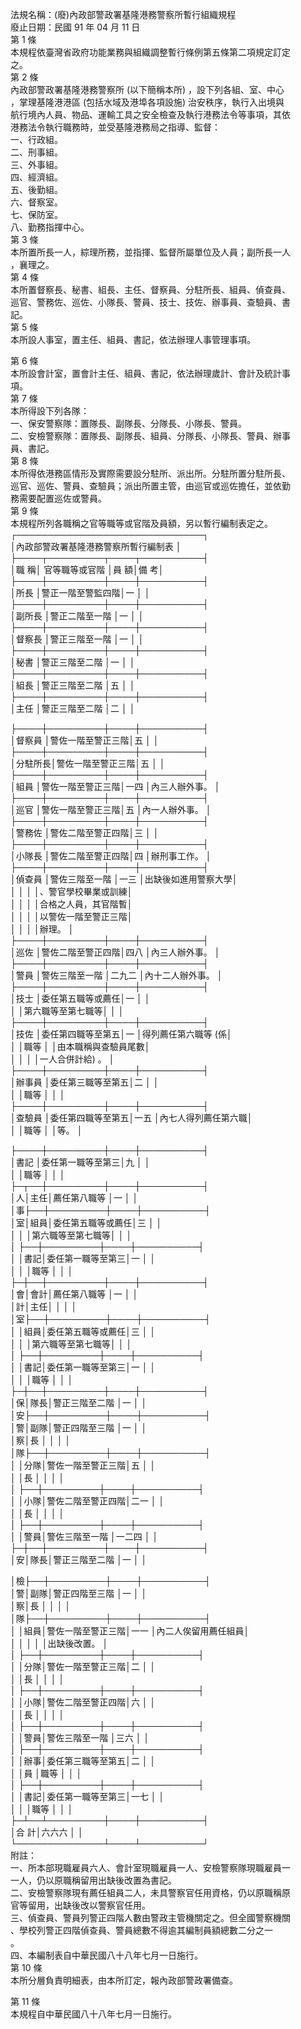 法規名稱：(廢)內政部警政署基隆港務警察所暫行組織規程  
廢止日期：民國 91 年 04 月 11 日  
第 1 條  
本規程依臺灣省政府功能業務與組織調整暫行條例第五條第二項規定訂定  
之。  
第 2 條  
內政部警政署基隆港務警察所 (以下簡稱本所) ，設下列各組、室、中心  
，掌理基隆港港區 (包括水域及港埠各項設施) 治安秩序，執行入出境與  
航行境內人員、物品、運輸工具之安全檢查及執行港務法令等事項，其依  
港務法令執行職務時，並受基隆港務局之指導、監督：  
一、行政組。  
二、刑事組。  
三、外事組。  
四、經濟組。  
五、後勤組。  
六、督察室。  
七、保防室。  
八、勤務指揮中心。  
第 3 條  
本所置所長一人，綜理所務，並指揮、監督所屬單位及人員；副所長一人  
，襄理之。  
第 4 條  
本所置督察長、秘書、組長、主任、督察員、分駐所長、組員、偵查員、  
巡官、警務佐、巡佐、小隊長、警員、技士、技佐、辦事員、查驗員、書  
記。  
第 5 條  
本所設人事室，置主任、組員、書記，依法辦理人事管理事項。  


第 6 條  
本所設會計室，置會計主任、組員、書記，依法辦理歲計、會計及統計事  
項。  
第 7 條  
本所得設下列各隊：  
一、保安警察隊：置隊長、副隊長、分隊長、小隊長、警員。  
二、安檢警察隊：置隊長、副隊長、組員、分隊長、小隊長、警員、辦事  
員、書記。  
第 8 條  
本所得依港務區情形及實際需要設分駐所、派出所。分駐所置分駐所長、  
巡官、巡佐、警員、查驗員；派出所置主管，由巡官或巡佐擔任，並依勤  
務需要配置巡佐或警員。  
第 9 條  
本規程所列各職稱之官等職等或官階及員額，另以暫行編制表定之。  
┌──────────────────────────────┐  
│內政部警政署基隆港務警察所暫行編制表 │  
├────┬─────────┬────┬──────────┤  
│職 稱│ 官等職等或官階 │員 額│備 考│  
├────┼─────────┼────┼──────────┤  
│所長 │警正一階至警監四階│一 │ │  
├────┼─────────┼────┼──────────┤  
│副所長 │警正二階至一階 │一 │ │  
├────┼─────────┼────┼──────────┤  
│督察長 │警正三階至一階 │一 │ │  
├────┼─────────┼────┼──────────┤  
│秘書 │警正三階至二階 │一 │ │  
├────┼─────────┼────┼──────────┤  
│組長 │警正三階至二階 │五 │ │  
├────┼─────────┼────┼──────────┤  
│主任 │警正三階至二階 │二 │ │  


├────┼─────────┼────┼──────────┤  
│督察員 │警佐一階至警正三階│五 │ │  
├────┼─────────┼────┼──────────┤  
│分駐所長│警佐一階至警正三階│五 │ │  
├────┼─────────┼────┼──────────┤  
│組員 │警佐一階至警正三階│一四 │內三人辦外事。 │  
├────┼─────────┼────┼──────────┤  
│巡官 │警佐一階至警正三階│五 │內一人辦外事。 │  
├────┼─────────┼────┼──────────┤  
│警務佐 │警佐二階至警正四階│三 │ │  
├────┼─────────┼────┼──────────┤  
│小隊長 │警佐二階至警正四階│四 │辦刑事工作。 │  
├────┼─────────┼────┼──────────┤  
│偵查員 │警佐三階至一階 │一三 │出缺後如進用警察大學│  
│ │ │ │、警官學校畢業或訓練│  
│ │ │ │合格之人員，其官階暫│  
│ │ │ │以警佐一階至警正三階│  
│ │ │ │辦理。 │  
├────┼─────────┼────┼──────────┤  
│巡佐 │警佐二階至警正四階│四八 │內三人辦外事。 │  
├────┼─────────┼────┼──────────┤  
│警員 │警佐三階至一階 │二九二 │內十二人辦外事。 │  
├────┼─────────┼────┼──────────┤  
│技士 │委任第五職等或薦任│一 │ │  
│ │第六職等至第七職等│ │ │  
├────┼─────────┼────┼──────────┤  
│技佐 │委任第四職等至第五│一 │得列薦任第六職等 (係│  
│ │職等 │ │由本職稱與查驗員尾數│  
│ │ │ │一人合併計給) 。 │  
├────┼─────────┼────┼──────────┤  
│辦事員 │委任第三職等至第五│二 │ │  
│ │職等 │ │ │  
├────┼─────────┼────┼──────────┤  
│查驗員 │委任第四職等至第五│一五 │內七人得列薦任第六職│  
│ │職等 │ │等。 │  


├────┼─────────┼────┼──────────┤  
│書記 │委任第一職等至第三│九 │ │  
│ │職等 │ │ │  
├─┬──┼─────────┼────┼──────────┤  
│人│主任│薦任第八職等 │一 │ │  
│事├──┼─────────┼────┼──────────┤  
│室│組員│委任第五職等或薦任│三 │ │  
│ │ │第六職等至第七職等│ │ │  
│ ├──┼─────────┼────┼──────────┤  
│ │書記│委任第一職等至第三│一 │ │  
│ │ │職等 │ │ │  
├─┼──┼─────────┼────┼──────────┤  
│會│會計│薦任第八職等 │一 │ │  
│計│主任│ │ │ │  
│室├──┼─────────┼────┼──────────┤  
│ │組員│委任第五職等或薦任│三 │ │  
│ │ │第六職等至第七職等│ │ │  
│ ├──┼─────────┼────┼──────────┤  
│ │書記│委任第一職等至第三│一 │ │  
│ │ │職等 │ │ │  
├─┼──┼─────────┼────┼──────────┤  
│保│隊長│警正三階至二階 │一 │ │  
│安├──┼─────────┼────┼──────────┤  
│警│副隊│警正四階至三階 │一 │ │  
│察│長 │ │ │ │  
│隊├──┼─────────┼────┼──────────┤  
│ │分隊│警佐一階至警正三階│五 │ │  
│ │長 │ │ │ │  
│ ├──┼─────────┼────┼──────────┤  
│ │小隊│警佐二階至警正四階│二一 │ │  
│ │長 │ │ │ │  
│ ├──┼─────────┼────┼──────────┤  
│ │警員│警佐三階至一階 │一二四 │ │  
├─┼──┼─────────┼────┼──────────┤  
│安│隊長│警正三階至二階 │一 │ │  


│檢├──┼─────────┼────┼──────────┤  
│警│副隊│警正四階至三階 │一 │ │  
│察│長 │ │ │ │  
│隊├──┼─────────┼────┼──────────┤  
│ │組員│警佐一階至警正三階│一一 │內二人俟留用薦任組員│  
│ │ │ │ │出缺後改置。 │  
│ ├──┼─────────┼────┼──────────┤  
│ │分隊│警佐一階至警正三階│二 │ │  
│ │長 │ │ │ │  
│ ├──┼─────────┼────┼──────────┤  
│ │小隊│警佐二階至警正四階│六 │ │  
│ │長 │ │ │ │  
│ ├──┼─────────┼────┼──────────┤  
│ │警員│警佐三階至一階 │三六 │ │  
│ ├──┼─────────┼────┼──────────┤  
│ │辦事│委任第三職等至第五│二 │ │  
│ │員 │職等 │ │ │  
│ ├──┼─────────┼────┼──────────┤  
│ │書記│委任第一職等至第三│一七 │ │  
│ │ │職等 │ │ │  
├─┴──┴─────────┼────┼──────────┤  
│合 計│六六六 │ │  
└──────────────┴────┴──────────┘  
附註：  
一、所本部現職雇員六人、會計室現職雇員一人、安檢警察隊現職雇員一  
一人，仍以原職稱留用出缺後改置為書記。  
二、安檢警察隊現有薦任組員二人，未具警察官任用資格，仍以原職稱原  
官等留用，出缺後改以警察官任用。  
三、偵查員、警員列警正四階人數由警政主管機關定之。但全國警察機關  
、學校列警正四階偵查員、警員總數不得逾其編制員額總數二分之一  
。  
四、本編制表自中華民國八十八年七月一日施行。  
第 10 條  
本所分層負責明細表，由本所訂定，報內政部警政署備查。  


第 11 條  
本規程自中華民國八十八年七月一日施行。  


